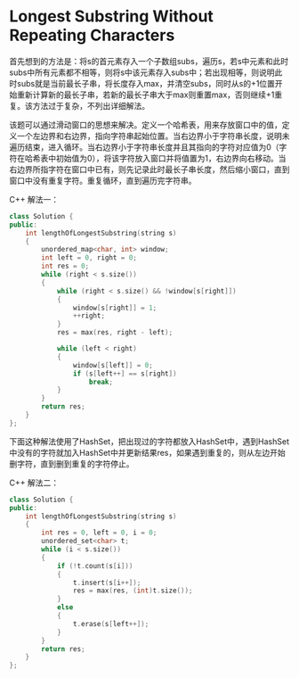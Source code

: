 # Longest Substring Without Repeating Characters

首先想到的方法是：将s的首元素存入一个子数组subs，遍历s，若s中元素和此时subs中所有元素都不相等，则将s中该元素存入subs中；若出现相等，则说明此时subs就是当前最长子串，将长度存入max，并清空subs，同时从s的+1位置开始重新计算新的最长子串，若新的最长子串大于max则重置max，否则继续+1重复。该方法过于复杂，不列出详细解法。

该题可以通过滑动窗口的思想来解决。定义一个哈希表，用来存放窗口中的值，定义一个左边界和右边界，指向字符串起始位置。当右边界小于字符串长度，说明未遍历结束，进入循环。当右边界小于字符串长度并且其指向的字符对应值为0（字符在哈希表中初始值为0），将该字符放入窗口并将值置为1，右边界向右移动。当右边界所指字符在窗口中已有，则先记录此时最长子串长度，然后缩小窗口，直到窗口中没有重复字符。重复循环，直到遍历完字符串。

C++ 解法一：

```c++
class Solution {
public:
    int lengthOfLongestSubstring(string s)
    {
        unordered_map<char, int> window;
        int left = 0, right = 0;
        int res = 0;
        while (right < s.size())
        {
            while (right < s.size() && !window[s[right]])
            {
                window[s[right]] = 1;
                ++right;
            }
            res = max(res, right - left);

            while (left < right)
            {
                window[s[left]] = 0;
                if (s[left++] == s[right])
                    break;
            }
        }
        return res;
    }
};
```

下面这种解法使用了HashSet，把出现过的字符都放入HashSet中，遇到HashSet中没有的字符就加入HashSet中并更新结果res，如果遇到重复的，则从左边开始删字符，直到删到重复的字符停止。

C++ 解法二：

```c++
class Solution {
public:
    int lengthOfLongestSubstring(string s)
    {
        int res = 0, left = 0, i = 0;
        unordered_set<char> t;
        while (i < s.size())
        {
            if (!t.count(s[i])) 
            {
                t.insert(s[i++]);
                res = max(res, (int)t.size());
            }
            else 
            {
                t.erase(s[left++]);
            }
        }
        return res;
    }
};
```

